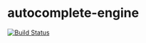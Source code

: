autocomplete-engine
===================

[![Build Status](https://travis-ci.org/indy256/autocomplete-engine.svg?branch=master)](https://travis-ci.org/indy256/autocomplete-engine)
